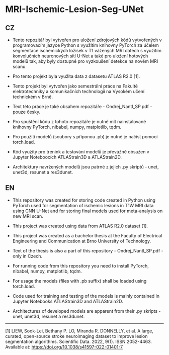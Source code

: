 # MRI-Ischemic-Lesion-Seg-UNet

##  CZ
* Tento repozitář byl vytvořen pro uložení zdrojových kódů vytvořených v programovacím jazyce Python s využitím 
  knihovny PyTorch za účelem segmentace ischemických ložisek v T1 vážených MRI datech s využitím konvolučních 
  neuronových sítí U-Net a také pro uložení hotových modelů tak, aby byly dostupné pro vyzkoušení detekce na novém
  MRI scanu.
  
* Pro tento projekt byla využita data z datasetu ATLAS R2.0 [1].

* Tento projekt byl vytvořen jako semestrální práce na Fakultě elektrotechniky a komunikačních technologií na Vysokém
  učení technickém v Brně. 

* Text této práce je také obsahem repozitáře - Ondrej_Nantl_SP.pdf - pouze česky.

* Pro spuštění kódu z tohoto repozitáře je nutné mít nainstalované knihovny PyTorch, nibabel, numpy, matplotlib, tqdm.

* Pro použití modelů (soubory s příponou .pb) je nutné je načíst pomocí torch.load.

* Kód využitý pro trénink a testování modelů je převážně obsažen v Jupyter Noteboocích ATLAStrain3D a ATLAStrain2D.

* Architektury navržených modelů jsou patrné z jejich .py skriptů - unet, unet3d, resunet a res3dunet.

## EN
* This repository was created for storing code created in Python using PyTorch used for segmentation of ischemic 
  lesions in T1W MRI data using CNN U-Net and for storing final models used for meta-analysis on new MRI scan.
  
* This project was created using data from ATLAS R2.0 dataset [1].

* This project was created as a bachelor thesis at the Faculty of Electrical Engineering and Communication at Brno
  University of Technology.

* Text of the thesis is also a part of this repository - Ondrej_Nantl_SP.pdf - only in Czech.

* For running code from this repository you need to install PyTorch, nibabel, numpy, matplotlib, tqdm.

* For usage the models (files with .pb suffix) shall be loaded using torch.load.

* Code used for training and testing of the models is mainly contained in Jupyter Notebooks ATLAStrain3D and ATLAStrain2D.

* Architectures of developed models are apparent from their .py skripts - unet, unet3d, resunet a res3dunet.
--------
[1] LIEW, Sook-Lei, Bethany P. LO, Miranda R. DONNELLY, et al. A large, curated, open-source stroke neuroimaging dataset to improve lesion segmentation algorithms. Scientific Data. 2022, 9(1). ISSN 2052-4463. Available at: https://doi.org/10.1038/s41597-022-01401-7
